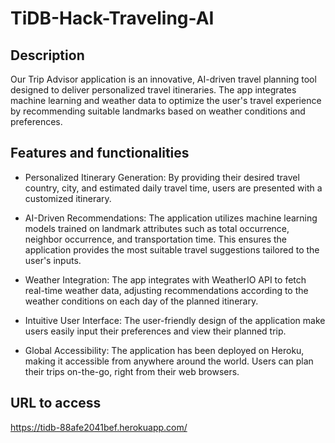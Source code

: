 # TiDB-Hack-Traveling-AI



## Description
Our Trip Advisor application is an innovative, AI-driven travel planning tool designed to deliver personalized travel itineraries. The app integrates machine learning and weather data to optimize the user's travel experience by recommending suitable landmarks based on weather conditions and preferences.


## Features and functionalities

- Personalized Itinerary Generation: By providing their desired travel country, city, and estimated daily travel time, users are presented with a customized itinerary. 

- AI-Driven Recommendations: The application utilizes machine learning models trained on landmark attributes such as total occurrence, neighbor occurrence, and transportation time. This ensures the application provides the most suitable travel suggestions tailored to the user's inputs.

- Weather Integration: The app integrates with WeatherIO API to fetch real-time weather data, adjusting recommendations according to the weather conditions on each day of the planned itinerary.

- Intuitive User Interface: The user-friendly design of the application make users easily input their preferences and view their planned trip.

- Global Accessibility: The application has been deployed on Heroku, making it accessible from anywhere around the world. Users can plan their trips on-the-go, right from their web browsers.

## URL to access
https://tidb-88afe2041bef.herokuapp.com/
